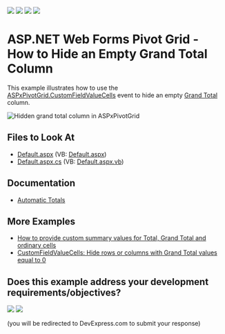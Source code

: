 <!-- default badges list -->
![](https://img.shields.io/endpoint?url=https://codecentral.devexpress.com/api/v1/VersionRange/128577519/13.1.4%2B)
[![](https://img.shields.io/badge/Open_in_DevExpress_Support_Center-FF7200?style=flat-square&logo=DevExpress&logoColor=white)](https://supportcenter.devexpress.com/ticket/details/E3957)
[![](https://img.shields.io/badge/📖_How_to_use_DevExpress_Examples-e9f6fc?style=flat-square)](https://docs.devexpress.com/GeneralInformation/403183)
[![](https://img.shields.io/badge/💬_Leave_Feedback-feecdd?style=flat-square)](#does-this-example-address-your-development-requirementsobjectives)
<!-- default badges end -->
# ASP.NET Web Forms Pivot Grid - How to Hide an Empty Grand Total Column

This example illustrates how to use the [ASPxPivotGrid.CustomFieldValueCells](https://docs.devexpress.com/AspNet/DevExpress.Web.ASPxPivotGrid.ASPxPivotGrid.CustomFieldValueCells) event to hide an empty [Grand Total](https://docs.devexpress.com/AspNet/3595/components/pivot-grid/ui-elements/grand-totals) column.

![Hidden grand total column in ASPxPivotGrid](https://user-images.githubusercontent.com/20167812/132218652-09cc457b-d63b-4277-b4d0-e91c85fcaae4.png)

<!-- default file list -->
## Files to Look At

* [Default.aspx](./CS/WebSite/Default.aspx) (VB: [Default.aspx](./VB/WebSite/Default.aspx))
* [Default.aspx.cs](./CS/WebSite/Default.aspx.cs#L21-L31) (VB: [Default.aspx.vb](./VB/WebSite/Default.aspx.vb#L21-L30))
<!-- default file list end -->

## Documentation

* [Automatic Totals](https://docs.devexpress.com/AspNet/7307/components/pivot-grid/data-shaping/aggregation/totals#auto)

## More Examples

* [How to provide custom summary values for Total, Grand Total and ordinary cells](https://github.com/DevExpress-Examples/how-to-provide-custom-summary-values-for-total-grand-total-and-ordinary-cells-e2592)
* [CustomFieldValueCells: Hide rows or columns with Grand Total values equal to 0](https://github.com/DevExpress-Examples/customfieldvaluecells-hide-rows-or-columns-with-grand-total-values-equal-to-0-e4085)
<!-- feedback -->
## Does this example address your development requirements/objectives?

[<img src="https://www.devexpress.com/support/examples/i/yes-button.svg"/>](https://www.devexpress.com/support/examples/survey.xml?utm_source=github&utm_campaign=asp-net-web-forms-pivot-grid-hide-empty-grand-total-column&~~~was_helpful=yes) [<img src="https://www.devexpress.com/support/examples/i/no-button.svg"/>](https://www.devexpress.com/support/examples/survey.xml?utm_source=github&utm_campaign=asp-net-web-forms-pivot-grid-hide-empty-grand-total-column&~~~was_helpful=no)

(you will be redirected to DevExpress.com to submit your response)
<!-- feedback end -->
